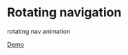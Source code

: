 # Rotating navigation

rotating nav animation

[Demo](https://unknown-cat.github.io/projects/rotating-navigation/)